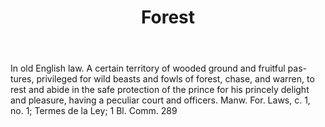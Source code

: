 ---
title: Forest
letter: F
permalink: "/definitions/bld-forest.html"
body: In old English law. A certain territory of wooded ground and fruitful pas-tures,
  privileged for wild beasts and fowls of forest, chase, and warren, to rest and abide
  in the safe protection of the prince for his princely delight and pleasure, having
  a peculiar court and officers. Manw. For. Laws, c. 1, no. 1; Termes de la Ley; 1
  Bl. Comm. 289
published_at: '2018-07-07'
source: Black's Law Dictionary 2nd Ed (1910)
layout: post
---